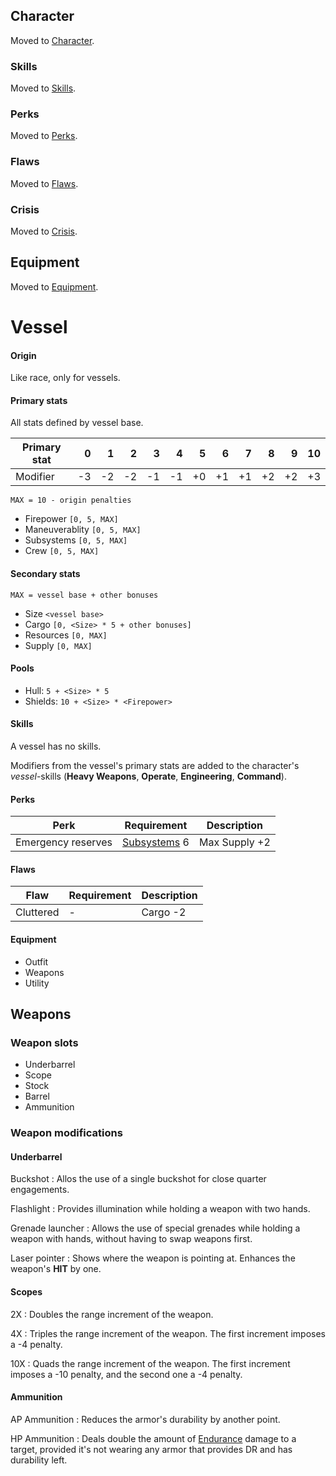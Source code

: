 ## Character

Moved to [Character](/character).

### Skills

Moved to [Skills](/skills).

### Perks

Moved to [Perks](/perks).

### Flaws

Moved to [Flaws](/flaws).

### Crisis

Moved to [Crisis](/crisis).

## Equipment

Moved to [Equipment](/Equipment).

# Vessel

#### Origin

Like race, only for vessels.

<div class="col-layout-start"></div>

#### Primary stats

All stats defined by vessel base.

| Primary stat |  0 |  1 |  2 |  3 |  4 |  5 |  6 |  7 |  8 |  9 | 10 |
|--------------|---:|---:|---:|---:|---:|---:|---:|---:|---:|---:|---:|
| Modifier     | -3 | -2 | -2 | -1 | -1 | +0 | +1 | +1 | +2 | +2 | +3 |

`MAX = 10 - origin penalties`

* Firepower `[0, 5, MAX]`
* Maneuverablity `[0, 5, MAX]`
* Subsystems `[0, 5, MAX]`
* Crew `[0, 5, MAX]`

<div class="col-layout-end"></div>

<div class="col-layout-start"></div>

#### Secondary stats

`MAX = vessel base + other bonuses`

* Size `<vessel base>`
* Cargo `[0, <Size> * 5 + other bonuses]`
* Resources `[0, MAX]`
* Supply `[0, MAX]`

#### Pools

* Hull: `5 + <Size> * 5`
* Shields: `10 + <Size> * <Firepower>`

<div class="col-layout-end clearfix"></div>

#### Skills

A vessel has no skills.

Modifiers from the vessel's primary stats are added to the character's
*vessel*-skills (**Heavy Weapons**, **Operate**, **Engineering**,
**Command**).

#### Perks

| Perk               | Requirement                 | Description   |
|--------------------|-----------------------------|---------------|
| Emergency reserves | [Subsystems](#subsystems) 6 | Max Supply +2 |

#### Flaws

| Flaw      | Requirement | Description |
|-----------|-------------|-------------|
| Cluttered | -           | Cargo -2    |

#### Equipment

* Outfit
* Weapons
* Utility

## Weapons

### Weapon slots

* Underbarrel
* Scope
* Stock
* Barrel
* Ammunition

### Weapon modifications

#### Underbarrel

Buckshot
:   Allos the use of a single buckshot for close quarter engagements.

Flashlight
:   Provides illumination while holding a weapon with two hands.

Grenade launcher
:   Allows the use of special grenades while holding a weapon with hands,
without having to swap weapons first.

Laser pointer
:   Shows where the weapon is pointing at. Enhances the weapon's **HIT** by one.

#### Scopes

2X
:   Doubles the range increment of the weapon.

4X
:   Triples the range increment of the weapon. The first increment imposes a -4
penalty.

10X
:   Quads the range increment of the weapon. The first increment imposes a -10
penalty, and the second one a -4 penalty.

#### Ammunition

AP Ammunition
:   Reduces the armor's durability by another point.

HP Ammunition
:   Deals double the amount of [Endurance](/character#endurance-ep) damage to a
target, provided it's not wearing any armor that provides DR and has durability
left.
